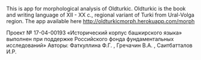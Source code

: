 This is app for morphological analysis of Oldturkic. Oldturkic is the book and writing language of XII - XX с., regional variant of Turki from Ural-Volga region.
The app available here http://oldturkicmorph.herokuapp.com/morph

Проект № 17-04-00193 «Исторический корпус башкирского языка» выполнен при поддержке Российского фонда фундаментальных исследований»
Авторы: Фаткуллина Ф.Г. , Гречачин В.А. , Саитбатталов И.Р. 
